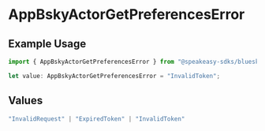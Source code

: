 # AppBskyActorGetPreferencesError

## Example Usage

```typescript
import { AppBskyActorGetPreferencesError } from "@speakeasy-sdks/bluesky/models/errors";

let value: AppBskyActorGetPreferencesError = "InvalidToken";
```

## Values

```typescript
"InvalidRequest" | "ExpiredToken" | "InvalidToken"
```